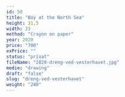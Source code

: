 ```yaml
---
id: 50
title: "Boy at the North Sea"
height: 31,5
width: 23
method: "Crayon on paper"
year: 2020
price: "700"
exPrice: ""
status: "privat"
fileName: "2020-dreng-ved-vesterhavet.jpg"
medie: "drawing"
draft: "false"
slug: "dreng-ved-vesterhavet"
weight: "240"
---
```

